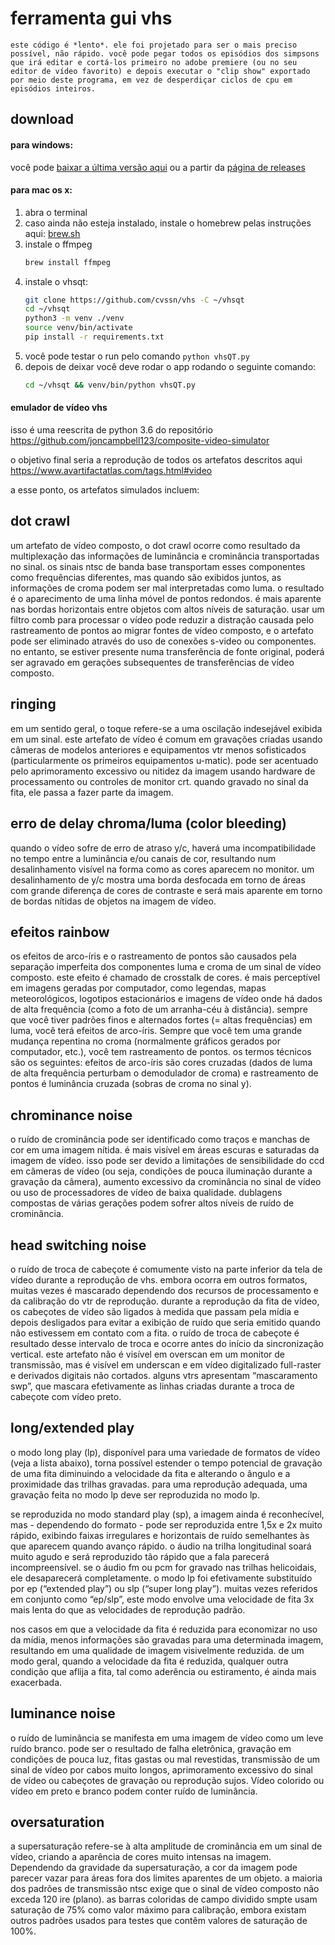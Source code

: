 # ferramenta gui vhs

`este código é *lento*. ele foi projetado para ser o mais preciso possível, não rápido. você pode pegar todos os episódios dos simpsons que irá editar e cortá-los primeiro no adobe premiere (ou no seu editor de vídeo favorito) e depois executar o "clip show" exportado por meio deste programa, em vez de desperdiçar ciclos de cpu em episódios inteiros.`

## download

#### para windows:

você pode [baixar a última versão aqui](https://github.com/JargeZ/ntsc/releases/latest/download/ntscQT.exe) ou a partir da [página de releases](https://github.com/JargeZ/ntsc/releases)

#### para mac os x:

1. abra o terminal
2. caso ainda não esteja instalado, instale o homebrew pelas instruções aqui: [brew.sh](https://brew.sh/)
3. instale o ffmpeg
   ```bash
   brew install ffmpeg
   ```
4. instale o vhsqt:
   ```bash
   git clone https://github.com/cvssn/vhs -C ~/vhsqt
   cd ~/vhsqt
   python3 -m venv ./venv
   source venv/bin/activate
   pip install -r requirements.txt
   ```
5. você pode testar o run pelo comando `python vhsQT.py`
6. depois de deixar você deve rodar o app rodando o seguinte comando:
   ```bash
   cd ~/vhsqt && venv/bin/python vhsQT.py
   ```

#### emulador de vídeo vhs

isso é uma reescrita de python 3.6 do repositório https://github.com/joncampbell123/composite-video-simulator

o objetivo final seria a reprodução de todos os artefatos descritos aqui
https://www.avartifactatlas.com/tags.html#video

a esse ponto, os artefatos simulados incluem:

## dot crawl

um artefato de vídeo composto, o dot crawl ocorre como resultado da multiplexação das informações de luminância e crominância transportadas no sinal. os sinais ntsc de banda base transportam esses componentes como frequências diferentes, mas quando são exibidos juntos, as informações de croma podem ser mal interpretadas como luma. o resultado é o aparecimento de uma linha móvel de pontos redondos. é mais aparente nas bordas horizontais entre objetos com altos níveis de saturação. usar um filtro comb para processar o vídeo pode reduzir a distração causada pelo rastreamento de pontos ao migrar fontes de vídeo composto, e o artefato pode ser eliminado através do uso de conexões s-video ou componentes. no entanto, se estiver presente numa transferência de fonte original, poderá ser agravado em gerações subsequentes de transferências de vídeo composto.

## ringing

em um sentido geral, o toque refere-se a uma oscilação indesejável exibida em um sinal. este artefato de vídeo é comum em gravações criadas usando câmeras de modelos anteriores e equipamentos vtr menos sofisticados (particularmente os primeiros equipamentos u-matic). pode ser acentuado pelo aprimoramento excessivo ou nitidez da imagem usando hardware de processamento ou controles de monitor crt. quando gravado no sinal da fita, ele passa a fazer parte da imagem.

## erro de delay chroma/luma (color bleeding)

quando o vídeo sofre de erro de atraso y/c, haverá uma incompatibilidade no tempo entre a luminância e/ou canais de cor, resultando num desalinhamento visível na forma como as cores aparecem no monitor. um desalinhamento de y/c mostra uma borda desfocada em torno de áreas com grande diferença de cores de contraste e será mais aparente em torno de bordas nítidas de objetos na imagem de vídeo.

## efeitos rainbow

os efeitos de arco-íris e o rastreamento de pontos são causados ​​pela separação imperfeita dos componentes luma e croma de um sinal de vídeo composto. este efeito é chamado de crosstalk de cores. é mais perceptível em imagens geradas por computador, como legendas, mapas meteorológicos, logotipos estacionários e imagens de vídeo onde há dados de alta frequência (como a foto de um arranha-céu à distância). sempre que você tiver padrões finos e alternados fortes (= altas frequências) em luma, você terá efeitos de arco-íris. Sempre que você tem uma grande mudança repentina no croma (normalmente gráficos gerados por computador, etc.), você tem rastreamento de pontos. os termos técnicos são os seguintes: efeitos de arco-íris são cores cruzadas (dados de luma de alta frequência perturbam o demodulador de croma) e rastreamento de pontos é luminância cruzada (sobras de croma no sinal y).

## chrominance noise

o ruído de crominância pode ser identificado como traços e manchas de cor em uma imagem nítida. é mais visível em áreas escuras e saturadas da imagem de vídeo. isso pode ser devido a limitações de sensibilidade do ccd em câmeras de vídeo (ou seja, condições de pouca iluminação durante a gravação da câmera), aumento excessivo da crominância no sinal de vídeo ou uso de processadores de vídeo de baixa qualidade. dublagens compostas de várias gerações podem sofrer altos níveis de ruído de crominância.

## head switching noise

o ruído de troca de cabeçote é comumente visto na parte inferior da tela de vídeo durante a reprodução de vhs. embora ocorra em outros formatos, muitas vezes é mascarado dependendo dos recursos de processamento e da calibração do vtr de reprodução. durante a reprodução da fita de vídeo, os cabeçotes de vídeo são ligados à medida que passam pela mídia e depois desligados para evitar a exibição de ruído que seria emitido quando não estivessem em contato com a fita. o ruído de troca de cabeçote é resultado desse intervalo de troca e ocorre antes do início da sincronização vertical. este artefato não é visível em overscan em um monitor de transmissão, mas é visível em underscan e em vídeo digitalizado full-raster e derivados digitais não cortados. alguns vtrs apresentam “mascaramento swp”, que mascara efetivamente as linhas criadas durante a troca de cabeçote com vídeo preto.

## long/extended play

o modo long play (lp), disponível para uma variedade de formatos de vídeo (veja a lista abaixo), torna possível estender o tempo potencial de gravação de uma fita diminuindo a velocidade da fita e alterando o ângulo e a proximidade das trilhas gravadas. para uma reprodução adequada, uma gravação feita no modo lp deve ser reproduzida no modo lp.

se reproduzida no modo standard play (sp), a imagem ainda é reconhecível, mas - dependendo do formato - pode ser reproduzida entre 1,5x e 2x muito rápido, exibindo faixas irregulares e horizontais de ruído semelhantes às que aparecem quando avanço rápido. o áudio na trilha longitudinal soará muito agudo e será reproduzido tão rápido que a fala parecerá incompreensível. se o áudio fm ou pcm for gravado nas trilhas helicoidais, ele desaparecerá completamente.
o modo lp foi efetivamente substituído por ep (“extended play”) ou slp (“super long play”). muitas vezes referidos em conjunto como “ep/slp”, este modo envolve uma velocidade de fita 3x mais lenta do que as velocidades de reprodução padrão.

nos casos em que a velocidade da fita é reduzida para economizar no uso da mídia, menos informações são gravadas para uma determinada imagem, resultando em uma qualidade de imagem visivelmente reduzida. de um modo geral, quando a velocidade da fita é reduzida, qualquer outra condição que aflija a fita, tal como aderência ou estiramento, é ainda mais exacerbada.

## luminance noise

o ruído de luminância se manifesta em uma imagem de vídeo como um leve ruído branco. pode ser o resultado de falha eletrônica, gravação em condições de pouca luz, fitas gastas ou mal revestidas, transmissão de um sinal de vídeo por cabos muito longos, aprimoramento excessivo do sinal de vídeo ou cabeçotes de gravação ou reprodução sujos. Vídeo colorido ou vídeo em preto e branco podem conter ruído de luminância.

## oversaturation

a supersaturação refere-se à alta amplitude de crominância em um sinal de vídeo, criando a aparência de cores muito intensas na imagem. Dependendo da gravidade da supersaturação, a cor da imagem pode parecer vazar para áreas fora dos limites aparentes de um objeto. a maioria dos padrões de transmissão ntsc exige que o sinal de vídeo composto não exceda 120 ire (plano). as barras coloridas de campo dividido smpte usam saturação de 75% como valor máximo para calibração, embora existam outros padrões usados ​​para testes que contêm valores de saturação de 100%.
